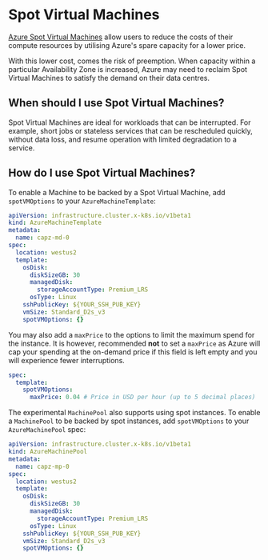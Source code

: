 # Spot Virtual Machines

[Azure Spot Virtual Machines](https://azure.microsoft.com/en-gb/pricing/spot/) allow users to reduce the costs of their
compute resources by utilising Azure's spare capacity for a lower price.

With this lower cost, comes the risk of preemption.
When capacity within a particular Availability Zone is increased,
Azure may need to reclaim Spot Virtual Machines to satisfy the demand on their data centres.

## When should I use Spot Virtual Machines?

Spot Virtual Machines are ideal for workloads that can be interrupted.
For example, short jobs or stateless services that can be rescheduled quickly,
without data loss, and resume operation with limited degradation to a service.

## How do I use Spot Virtual Machines?

To enable a Machine to be backed by a Spot Virtual Machine, add `spotVMOptions`
to your `AzureMachineTemplate`:

```yaml
apiVersion: infrastructure.cluster.x-k8s.io/v1beta1
kind: AzureMachineTemplate
metadata:
  name: capz-md-0
spec:
  location: westus2
  template:
    osDisk:
      diskSizeGB: 30
      managedDisk:
        storageAccountType: Premium_LRS
      osType: Linux
    sshPublicKey: ${YOUR_SSH_PUB_KEY}
    vmSize: Standard_D2s_v3
    spotVMOptions: {}
```

You may also add a `maxPrice` to the options to limit the maximum spend for the
instance. It is however, recommended **not** to set a `maxPrice` as Azure will
cap your spending at the on-demand price if this field is left empty and you will
experience fewer interruptions.

```yaml
spec:
  template:
    spotVMOptions:
      maxPrice: 0.04 # Price in USD per hour (up to 5 decimal places)
```

The experimental `MachinePool` also supports using spot instances. To enable a `MachinePool` to be backed by spot instances, add `spotVMOptions` to your `AzureMachinePool` spec:

```yaml
apiVersion: infrastructure.cluster.x-k8s.io/v1beta1
kind: AzureMachinePool
metadata:
  name: capz-mp-0
spec:
  location: westus2
  template:
    osDisk:
      diskSizeGB: 30
      managedDisk:
        storageAccountType: Premium_LRS
      osType: Linux
    sshPublicKey: ${YOUR_SSH_PUB_KEY}
    vmSize: Standard_D2s_v3
    spotVMOptions: {}
```
